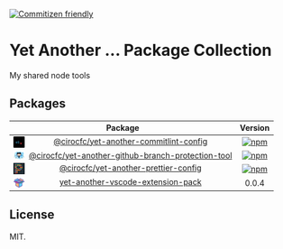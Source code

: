 [![Commitizen friendly](https://img.shields.io/badge/commitizen-friendly-brightgreen.svg?style=flat-square)](http://commitizen.github.io/cz-cli/)

# Yet Another ... Package Collection

My shared node tools

## Packages

|                                                                                                                                    Package                                                                                                                                     |                                                                                              Version                                                                                              |
| :----------------------------------------------------------------------------------------------------------------------------------------------------------------------------------------------------------------------------------------------------------------------------: | :-----------------------------------------------------------------------------------------------------------------------------------------------------------------------------------------------: |
|                   <img src="./packages/yet-another-commitlint-config/icons/20.png" align="left" />&nbsp;&nbsp;<a href="https://github.com/cirocfc/yet-another/tree/master/packages/yet-another-commitlint-config">@cirocfc/yet-another-commitlint-config</a>                   |             [![npm](https://img.shields.io/npm/v/@cirocfc/yet-another-commitlint-config.svg?style=flat-square)](https://www.npmjs.com/package/@cirocfc/yet-another-commitlint-config)             |
| <img src="./packages/yet-another-github-branch-protection-tool/icons/20.png" align="left" />&nbsp;&nbsp;<a href="https://github.com/cirocfc/yet-another/tree/master/packages/yet-another-github-branch-protection-tool">@cirocfc/yet-another-github-branch-protection-tool</a> | [![npm](https://img.shields.io/npm/v/@cirocfc/yet-another-github-branch-protection-tool.svg?style=flat-square)](https://www.npmjs.com/package/@cirocfc/yet-another-github-branch-protection-tool) |
|                      <img src="./packages/yet-another-prettier-config/icons/20.png" align="left" />&nbsp;&nbsp;<a href="https://github.com/cirocfc/yet-another/tree/master/packages/yet-another-prettier-config">@cirocfc/yet-another-prettier-config</a>                      |               [![npm](https://img.shields.io/npm/v/@cirocfc/yet-another-prettier-config.svg?style=flat-square)](https://www.npmjs.com/package/@cirocfc/yet-another-prettier-config)               |
|                 <img src="./packages/yet-another-vscode-extension-pack/icons/20.png" align="left" />&nbsp;&nbsp;<a href="https://github.com/cirocfc/yet-another/tree/master/packages/yet-another-vscode-extension-pack">yet-another-vscode-extension-pack</a>                  |                                                                                               0.0.4                                                                                               |

## License

MIT.

